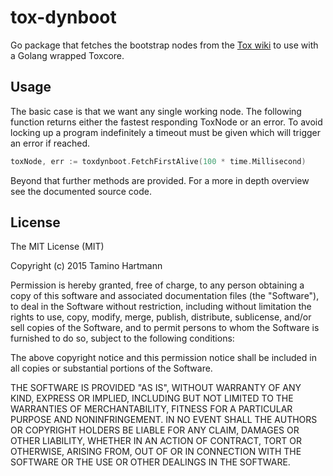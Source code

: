 # tox-dynboot
Go package that fetches the bootstrap nodes from the [Tox wiki](https://wiki.tox.im/Nodes) to use with a Golang wrapped Toxcore.

## Usage
The basic case is that we want any single working node.
The following function returns either the fastest responding ToxNode or an error.
To avoid locking up a program indefinitely a timeout must be given which will trigger an error if reached.

```go
toxNode, err := toxdynboot.FetchFirstAlive(100 * time.Millisecond)
```

Beyond that further methods are provided.
For a more in depth overview see the documented source code.

## License

The MIT License (MIT)

Copyright (c) 2015 Tamino Hartmann

Permission is hereby granted, free of charge, to any person obtaining a copy
of this software and associated documentation files (the "Software"), to deal
in the Software without restriction, including without limitation the rights
to use, copy, modify, merge, publish, distribute, sublicense, and/or sell
copies of the Software, and to permit persons to whom the Software is
furnished to do so, subject to the following conditions:

The above copyright notice and this permission notice shall be included in all
copies or substantial portions of the Software.

THE SOFTWARE IS PROVIDED "AS IS", WITHOUT WARRANTY OF ANY KIND, EXPRESS OR
IMPLIED, INCLUDING BUT NOT LIMITED TO THE WARRANTIES OF MERCHANTABILITY,
FITNESS FOR A PARTICULAR PURPOSE AND NONINFRINGEMENT. IN NO EVENT SHALL THE
AUTHORS OR COPYRIGHT HOLDERS BE LIABLE FOR ANY CLAIM, DAMAGES OR OTHER
LIABILITY, WHETHER IN AN ACTION OF CONTRACT, TORT OR OTHERWISE, ARISING FROM,
OUT OF OR IN CONNECTION WITH THE SOFTWARE OR THE USE OR OTHER DEALINGS IN THE
SOFTWARE.
